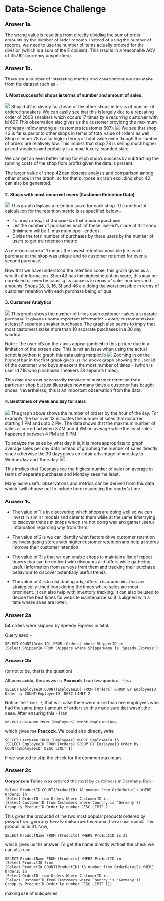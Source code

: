 # Data-Science Challenge

### Answer 1a.
The wrong value is resulting from directly dividing the sum of order amounts by the number of order records. Instead of using the number of records, we need to use the number of items actually ordered for the division (which is a sum of the E column). This results in a reasonable AOV of 357.92 (currency unspecified).
### Answer 1b.
There are a number of interesting metrics and observations we can make from the dataset such as -
#### 1. Most successful shops in terms of number and amount of sales. 
![](graphs/OrdersbyShop.png)
Shopid 42 is clearly far ahead of the other shops in terms of number of ordered sneakers. We can easily see that this is largely due to a repeating order of 2000 sneakers which occurs 17 times by a recurring customer with id 607. This observation also gives us the customer providing the maximum monetary inflow among all customers (customer 607).
![](graphs/OrderVolume.png)
We see that shop 42 is far superior to other shops in terms of total value of orders as well. Shop number 78 is also high in terms of total value even though the number of orders are relatively low. This implies that shop 78 is selling much higher priced sneakers and probably is a more luxury-branded store.

We can get an even better rating for each shop’s success by subtracting the running costs of the shop from profits given the data is present.

The larger value of shop 42 can obscure analysis and comparison among other shops in the graph, so for that purpose a graph excluding shop 42 can also be generated. 
#### 2. Shops with most recurrent users (Customer Retention Data)
![](graphs/CustomerRetention.png)
This graph displays a retention score for each shop.
The method of calculation for the retention metric is as specified below -

- For each shop, list the user-ids that made a purchase
- List the number of purchases each of these user-id’s made at that shop (minimum will be 1, maximum open-ended)
- Divide the total number of purchases by these users by the number of users to get the retention metric

A retention score of 1 means the lowest retention possible (i.e. each purchase at the shop was unique and no customer returned for even a second purchase).

Now that we have understood the retention score, this graph gives us a wealth of information. Shop 42 has the highest retention score, this may be correlated or even be causing its success in terms of sales numbers and amounts. Shops 28, 3, 16, 31 and 46 are doing the worst possible in terms of customer retention with each purchase being unique. 
#### 3. Customer Analytics
![](graphs/PurchasesbyCustomer.png)
This graph shows the number of times each customer makes a separate purchase. 
It gives us some important information - every customer makes at least 7 separate sneaker purchases. The graph also seems to imply that most customers make more than 10 separate purchases in a 30 day window.

Note : The user id’s on the x axis appear jumbled in this picture due to a limitation of the screen size. This is not an issue when using the actual script in python to graph this data using matplotlib
![](graphs/MaxPurchases.png)
Zooming in on the highest bar in the first graph gives us the above graph showing the user id of the customer who buys sneakers the most number of times - (which is user id 718 who purchased sneakers 28 separate times). 

This data does not necessarily translate to customer retention for a particular shop but just illustrates how many times a customer has bought shoes. Nevertheless, this is an important observation from the data.
#### 4. Best times of week and day for sales
![](graphs/SalesByHour.png)
The graph above shows the number of orders by the hour of the day. For example, the bar over 13 indicates the number of sales that occurred starting 1 PM and upto 2 PM. The data shows that the maximum number of sales occurred between 3 AM and 4 AM on average while the least sales happened between 4 PM and 5 PM. 

To analyze the sales by what day it is, it is more appropriate to graph average sales per day data instead of graphing the number of sales directly since otherwise the 30 days gives an unfair advantage of one day to Wednesday and Thursday.
![](graphs/SalesbyDay.png)

This implies that Tuesdays see the highest number of sales on average in terms of separate purchases and Monday sees the least.

Many more useful observations and metrics can be derived from this data which I will choose not to include here respecting the reader’s time.
### Answer 1c
- The value of 1 is in discovering which shops are doing well so we can invest in similar models and cater to them while at the same time trying to discover trends in shops which are not doing well and gather useful information regarding why from them.

- The value of 2 is we can identify what factors drive customer retention by investigating stores with higher customer retention and help all stores improve their customer retention.

- The value of 3 is that we can enable shops to maintain a list of repeat buyers that can be enticed with discounts and offers while gathering useful information from surveys from them and tracking their purchase behaviour to discover potentially useful trends.

- The value of 4 is in distributing ads, offers, discounts etc. that are strategically timed considering the times where sales are most prominent. It can also help with inventory tracking. It can also be used to decide the best times for website maintenance so it is aligned with a time where sales are lower.

### Answer 2a
**54** orders were shipped by Speedy Express in total.

Query used - 
```
SELECT COUNT(OrderID) FROM [Orders] where ShipperID in 
(Select ShipperID FROM Shippers where ShipperName is 'Speedy Express')
```
### Answer 2b 
(or not to be, that is the question)

All puns aside, the answer is **Peacock**.
I ran two queries - First
```
SELECT EmployeeID,COUNT(EmployeeID) FROM [Orders] GROUP BY EmployeeID Order by COUNT(EmployeeID) DESC LIMIT 2
```
Notice the `limit 2`, that is in case there were more than one employees who had the same (max.) amount of orders so this made sure that wasn’t the case. After ensuring this - I ran
```
SELECT LastName FROM [Employees] WHERE EmployeeID=4
```
which gives me **Peacock**.
We could also directly write 
```
SELECT LastName FROM [Employees] WHERE EmployeeID in 
(SELECT EmployeeID FROM [Orders] GROUP BY EmployeeID Order by COUNT(EmployeeID) DESC LIMIT 1)
```
If we wanted to skip the check for the common maximum.
### Answer 2c
**Gorgonzola Telino** was ordered the most by customers in Germany.
Run -
```
Select ProductID,COUNT(ProductID) AS number from OrderDetails WHERE OrderID in 
(Select OrderID from Orders Where CustomerID in 
(Select CustomerID from Customers where Country is 'Germany')) 
Group by ProductID Order by number DESC LIMIT 2
```
This gives the productid of the two most popular products ordered by people from germany (two to make sure there aren’t two maximums). The product id is 31.
Now,
```
SELECT ProductName FROM [Products] WHERE ProductID is 31
```
which gives us the answer.
To get the name directly without the check we can also use -
```
SELECT ProductName FROM [Products] WHERE ProductID in 
(Select ProductID from 
(Select ProductID,COUNT(ProductID) AS number from OrderDetails WHERE OrderID in 
(Select OrderID from Orders Where CustomerID in 
(Select CustomerID from Customers where Country is 'Germany')) 
Group by ProductID Order by number DESC LIMIT 1))
```
making use of subqueries.


